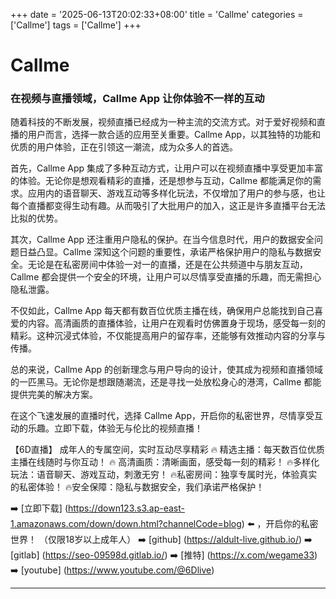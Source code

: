 +++
date = '2025-06-13T20:02:33+08:00'
title = 'Callme'
categories = ['Callme']
tags = ['Callme']
+++

# Callme

### 在视频与直播领域，Callme App 让你体验不一样的互动

随着科技的不断发展，视频直播已经成为一种主流的交流方式。对于爱好视频和直播的用户而言，选择一款合适的应用至关重要。Callme App，以其独特的功能和优质的用户体验，正在引领这一潮流，成为众多人的首选。

首先，Callme App 集成了多种互动方式，让用户可以在视频直播中享受更加丰富的体验。无论你是想观看精彩的直播，还是想参与互动，Callme 都能满足你的需求。应用内的语音聊天、游戏互动等多样化玩法，不仅增加了用户的参与感，也让每个直播都变得生动有趣。从而吸引了大批用户的加入，这正是许多直播平台无法比拟的优势。

其次，Callme App 还注重用户隐私的保护。在当今信息时代，用户的数据安全问题日益凸显。Callme 深知这个问题的重要性，承诺严格保护用户的隐私与数据安全。无论是在私密房间中体验一对一的直播，还是在公共频道中与朋友互动，Callme 都会提供一个安全的环境，让用户可以尽情享受直播的乐趣，而无需担心隐私泄露。

不仅如此，Callme App 每天都有数百位优质主播在线，确保用户总能找到自己喜爱的内容。高清画质的直播体验，让用户在观看时仿佛置身于现场，感受每一刻的精彩。这种沉浸式体验，不仅能提高用户的留存率，还能够有效推动内容的分享与传播。

总的来说，Callme App 的创新理念与用户导向的设计，使其成为视频和直播领域的一匹黑马。无论你是想跟随潮流，还是寻找一处放松身心的港湾，Callme 都能提供完美的解决方案。

在这个飞速发展的直播时代，选择 Callme App，开启你的私密世界，尽情享受互动的乐趣。立即下载，体验无与伦比的视频直播！

【6D直播】
成年人的专属空间，实时互动尽享精彩
🔥 精选主播：每天数百位优质主播在线随时与你互动！
🔥 高清画质：清晰画面，感受每一刻的精彩！
🔥多样化玩法：语音聊天、游戏互动，刺激无穷！
🔥私密房间：独享专属时光，体验真实的私密体验！
🔥安全保障：隐私与数据安全，我们承诺严格保护！

➡️ [立即下载] (https://down123.s3.ap-east-1.amazonaws.com/down/down.html?channelCode=blog) ⬅️ ，开启你的私密世界！
（仅限18岁以上成年人）
➡️ [github] (https://aldult-live.github.io/)
➡️ [gitlab] (https://seo-09598d.gitlab.io/)
➡️ [推特] (https://x.com/wegame33)
➡️ [youtube] (https://www.youtube.com/@6Dlive)

---

